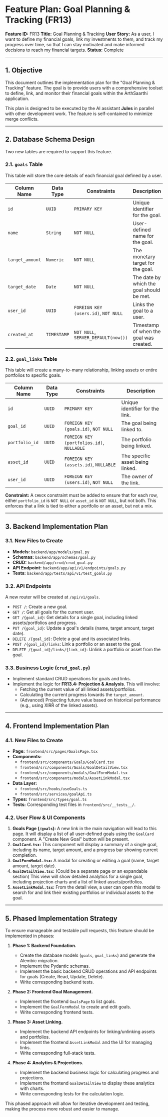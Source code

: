 # Feature Plan: Goal Planning & Tracking (FR13)

**Feature ID:** FR13
**Title:** Goal Planning & Tracking
**User Story:** As a user, I want to define my financial goals, link my investments to them, and track my progress over time, so that I can stay motivated and make informed decisions to reach my financial targets.
**Status:** Complete

---

## 1. Objective

This document outlines the implementation plan for the "Goal Planning & Tracking" feature. The goal is to provide users with a comprehensive toolset to define, link, and monitor their financial goals within the ArthSaarthi application.

This plan is designed to be executed by the AI assistant **Jules** in parallel with other development work. The feature is self-contained to minimize merge conflicts.

---

## 2. Database Schema Design

Two new tables are required to support this feature.

### 2.1. `goals` Table

This table will store the core details of each financial goal defined by a user.

| Column Name     | Data Type | Constraints                               | Description                               |
| --------------- | --------- | ----------------------------------------- | ----------------------------------------- |
| `id`            | `UUID`    | `PRIMARY KEY`                             | Unique identifier for the goal.           |
| `name`          | `String`  | `NOT NULL`                                | User-defined name for the goal.           |
| `target_amount` | `Numeric` | `NOT NULL`                                | The monetary target for the goal.         |
| `target_date`   | `Date`    | `NOT NULL`                                | The date by which the goal should be met. |
| `user_id`       | `UUID`    | `FOREIGN KEY (users.id)`, `NOT NULL`      | Links the goal to a user.                 |
| `created_at`    | `TIMESTAMP` | `NOT NULL`, `SERVER_DEFAULT(now())`       | Timestamp of when the goal was created.   |

### 2.2. `goal_links` Table

This table will create a many-to-many relationship, linking assets or entire portfolios to specific goals.

| Column Name    | Data Type | Constraints                               | Description                                     |
| -------------- | --------- | ----------------------------------------- | ----------------------------------------------- |
| `id`           | `UUID`    | `PRIMARY KEY`                             | Unique identifier for the link.                 |
| `goal_id`      | `UUID`    | `FOREIGN KEY (goals.id)`, `NOT NULL`      | The goal being linked to.                       |
| `portfolio_id` | `UUID`    | `FOREIGN KEY (portfolios.id)`, `NULLABLE` | The portfolio being linked.                     |
| `asset_id`     | `UUID`    | `FOREIGN KEY (assets.id)`, `NULLABLE`     | The specific asset being linked.                |
| `user_id`      | `UUID`    | `FOREIGN KEY (users.id)`, `NOT NULL`      | The owner of the link.                          |

**Constraint:** A `CHECK` constraint must be added to ensure that for each row, either `portfolio_id` is `NOT NULL` or `asset_id` is `NOT NULL`, but not both. This enforces that a link is tied to either a portfolio or an asset, but not a mix.

---

## 3. Backend Implementation Plan

### 3.1. New Files to Create

*   **Models:** `backend/app/models/goal.py`
*   **Schemas:** `backend/app/schemas/goal.py`
*   **CRUD:** `backend/app/crud/crud_goal.py`
*   **API Endpoint:** `backend/app/api/v1/endpoints/goals.py`
*   **Tests:** `backend/app/tests/api/v1/test_goals.py`

### 3.2. API Endpoints

A new router will be created at `/api/v1/goals`.

*   `POST /`: Create a new goal.
*   `GET /`: Get all goals for the current user.
*   `GET /{goal_id}`: Get details for a single goal, including linked assets/portfolios and progress.
*   `PUT /{goal_id}`: Update a goal's details (name, target amount, target date).
*   `DELETE /{goal_id}`: Delete a goal and its associated links.
*   `POST /{goal_id}/links`: Link a portfolio or an asset to the goal.
*   `DELETE /{goal_id}/links/{link_id}`: Unlink a portfolio or asset from the goal.

### 3.3. Business Logic (`crud_goal.py`)

*   Implement standard CRUD operations for goals and links.
*   Implement the logic for **FR13.4: Projection & Analysis**. This will involve:
    *   Fetching the current value of all linked assets/portfolios.
    *   Calculating the current progress towards the `target_amount`.
    *   (Advanced) Projecting future value based on historical performance (e.g., using XIRR of the linked assets).

---

## 4. Frontend Implementation Plan

### 4.1. New Files to Create

*   **Page:** `frontend/src/pages/GoalsPage.tsx`
*   **Components:**
    *   `frontend/src/components/Goals/GoalCard.tsx`
    *   `frontend/src/components/Goals/GoalDetailView.tsx`
    *   `frontend/src/components/modals/GoalFormModal.tsx`
    *   `frontend/src/components/modals/AssetLinkModal.tsx`
*   **Data Layer:**
    *   `frontend/src/hooks/useGoals.ts`
    *   `frontend/src/services/goalApi.ts`
*   **Types:** `frontend/src/types/goal.ts`
*   **Tests:** Corresponding test files in `frontend/src/__tests__/`.

### 4.2. User Flow & UI Components

1.  **Goals Page (`/goals`):** A new link in the main navigation will lead to this page. It will display a list of all user-defined goals using the `GoalCard` component. A "Create New Goal" button will be present.
2.  **`GoalCard.tsx`:** This component will display a summary of a single goal, including its name, target amount, and a progress bar showing current completion.
3.  **`GoalFormModal.tsx`:** A modal for creating or editing a goal (name, target amount, target date).
4.  **`GoalDetailView.tsx`:** (Could be a separate page or an expandable section) This view will show detailed analytics for a single goal, including projection charts and a list of linked assets/portfolios.
5.  **`AssetLinkModal.tsx`:** From the detail view, a user can open this modal to search for and link their existing portfolios or individual assets to the goal.

---

## 5. Phased Implementation Strategy

To ensure manageable and testable pull requests, this feature should be implemented in phases:

1.  **Phase 1: Backend Foundation.**
    *   Create the database models (`goals`, `goal_links`) and generate the Alembic migration.
    *   Implement the Pydantic schemas.
    *   Implement the basic backend CRUD operations and API endpoints for goals (Create, Read, Update, Delete).
    *   Write corresponding backend tests.

2.  **Phase 2: Frontend Goal Management.**
    *   Implement the frontend `GoalsPage` to list goals.
    *   Implement the `GoalFormModal` to create and edit goals.
    *   Write corresponding frontend tests.

3.  **Phase 3: Asset Linking.**
    *   Implement the backend API endpoints for linking/unlinking assets and portfolios.
    *   Implement the frontend `AssetLinkModal` and the UI for managing links.
    *   Write corresponding full-stack tests.

4.  **Phase 4: Analytics & Projections.**
    *   Implement the backend business logic for calculating progress and projections.
    *   Implement the frontend `GoalDetailView` to display these analytics with charts.
    *   Write corresponding tests for the calculation logic.

This phased approach will allow for iterative development and testing, making the process more robust and easier to manage.

